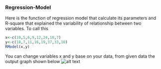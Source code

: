 ### Regression-Model
Here is the function of regression model that calculate its parameters and R-square that explained the variability of relationship between two variables.
To call this
```R
x<-c(10,5,6,9,12,24,18,7)
y<-c(18,7,11,16,19,37,33,10)
RModel(x,y)
```
You can change variables x and y base on your data, from given data the output graph shown below
![alt text](https://user-images.githubusercontent.com/117314436/227803007-323c0c82-ef3f-4118-a999-556684becfd0.png)
